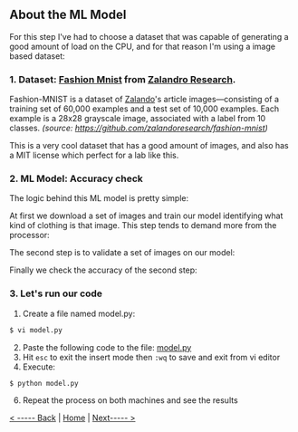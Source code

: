 ## About the ML Model

For this step I've had to choose a dataset that was capable of generating a good amount of load on the CPU, and for that reason I'm using a image based dataset:

### 1. Dataset: [Fashion Mnist](https://github.com/zalandoresearch/fashion-mnist) from [Zalandro Research](https://research.zalando.com/). 
Fashion-MNIST is a dataset of [Zalando](https://jobs.zalando.com/tech/)'s article images—consisting of a training set of 60,000 examples and a test set of 10,000 examples. Each example is a 28x28 grayscale image, associated with a label from 10 classes. *(source: https://github.com/zalandoresearch/fashion-mnist)*

This is a very cool dataset that  has a good amount of images, and also has a MIT license which perfect for a lab like this.

### 2. ML Model: Accuracy check
The logic behind this ML model is pretty simple:

At first we download a set of images and train our model identifying what kind of clothing is that image. This step tends to demand more from the processor:

The second step is to validate a set of images on our model:

Finally we check the accuracy of the second step:


### 3. Let's run our code

1. Create a file named model.py:
```bash
$ vi model.py
```
2. Paste the following code to the file: [model.py](./src/model.py)
4. Hit ```esc``` to exit the insert mode then ```:wq``` to save and exit from vi editor
5. Execute:
```vim
$ python model.py
```
6. Repeat the process on both machines and see the results


[< ----- Back]()       |          [Home](../README.md)         |         [Next----- >]()
